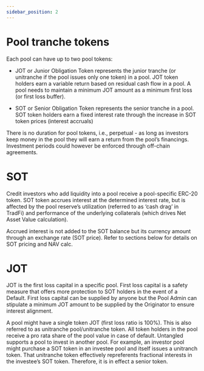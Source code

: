 ```yaml
---
sidebar_position: 2
---
```


# Pool tranche tokens
Each pool can have up to two pool tokens:

- JOT or Junior Obligation Token represents the junior tranche (or unitranche if the pool issues only one token) in a pool. JOT token holders earn a variable return based on residual cash flow in a pool. A pool needs to maintain a minimum JOT amount as a minimum first loss (or first loss buffer).

- SOT or Senior Obligation Token represents the senior tranche in a pool. SOT token holders earn a fixed interest rate through the increase in SOT token prices (interest accruals)

There is no duration for pool tokens, i.e., perpetual - as long as investors keep money in the pool they will earn a return from the pool’s financings. Investment periods could however be enforced through off-chain agreements.

# SOT
Credit investors who add liquidity into a pool receive a pool-specific ERC-20 token. SOT token accrues interest at the determined interest rate, but is affected by the pool reserve’s utilization (referred to as ‘cash drag’ in TradFi) and performance of the underlying collaterals (which drives Net Asset Value calculation).   

Accrued interest is not added to the SOT balance but its currency amount through an exchange rate (SOT price). Refer to sections below for details on SOT pricing and NAV calc.

# JOT
JOT is the first loss capital in a specific pool. First loss capital is a safety measure that offers more protection to SOT holders in the event of a Default. First loss capital can be supplied by anyone but the Pool Admin can stipulate a minimum JOT amount to be supplied by the Originator to ensure interest alignment.

A pool might have a single token JOT (first loss ratio is 100%). This is also referred to as unitranche pool/unitranche token. All token holders in the pool receive a pro rata share of the pool value in case of default. 
Untangled  supports a pool to invest in another pool. For example, an investor pool might purchase a SOT token in an investee pool and itself issues a unitranch token. That unitranche token effectively repreferents fractional interests in the investee’s SOT token. Therefore, it is in effect a senior token.
